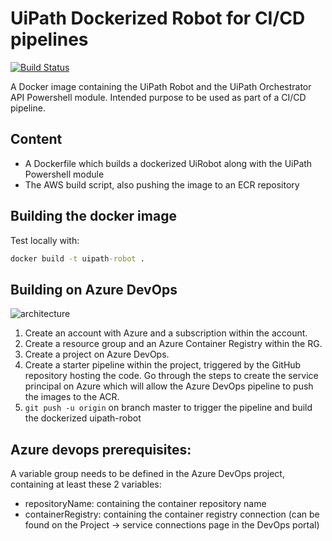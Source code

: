 # UiPath Dockerized Robot for CI/CD pipelines

[![Build Status](https://dev.azure.com/andreibarbu0946/UiPathGoodPractices/_apis/build/status/AndreiBarbuOz.dockerized-robot?branchName=master)](https://dev.azure.com/andreibarbu0946/UiPathGoodPractices/_build/latest?definitionId=11&branchName=master)

A Docker image containing the UiPath Robot and the UiPath Orchestrator API Powershell module. Intended purpose to be used as part of a CI/CD pipeline.

## Content

* A Dockerfile which builds a dockerized UiRobot along with the UiPath Powershell module 
* The AWS build script, also pushing the image to an ECR repository

## Building the docker image

Test locally with:
```cmd
docker build -t uipath-robot .
```

## Building on Azure DevOps

![architecture](https://www.lucidchart.com/publicSegments/view/b3bd76c8-6f40-4588-b887-f2b87d480e16/image.png)

1. Create an account with Azure and a subscription within the account.
2. Create a resource group and an Azure Container Registry within the RG.
3. Create a project on Azure DevOps. 
4. Create a starter pipeline within the project, triggered by the GitHub repository hosting the code. Go through the steps to create the service principal on Azure which will allow the Azure DevOps pipeline to push the images to the ACR.
5. `git push -u origin` on branch master to trigger the pipeline and build the dockerized uipath-robot

## Azure devops prerequisites:

A variable group needs to be defined in the Azure DevOps project, containing at least these 2 variables:
- repositoryName: containing the container repository name
- containerRegistry: containing the container registry connection (can be found on the Project -> service connections page in the DevOps portal)
